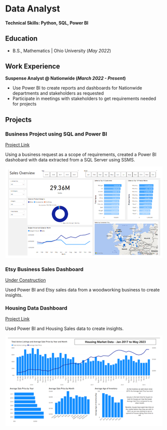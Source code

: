 # Data Analyst

#### Technical Skills: Python, SQL, Power BI

## Education			        		
- B.S., Mathematics | Ohio University (_May 2022_)

## Work Experience
**Suspense Analyst @ Nationwide (_March 2022 - Present_)**
- Use Power BI to create reports and dashboards for Nationwide departments and stakeholders as requested
- Participate in meetings with stakeholders to get requirements needed for projects

## Projects
### Business Project using SQL and Power BI 
[Project Link](https://ts863716.github.io/BusinessProject)

Using a business request as a scope of requirements, created a Power BI dashobard with data extracted from a SQL Server using SSMS.

![Power BI Dashboard](Screenshot1.png)

### Etsy Business Sales Dashboard
[Under Construction](https://ts863716.github.io/)

Used Power BI and Etsy sales data from a woodworking business to create insights.

### Housing Data Dashboard
[Project Link](https://ts863716.github.io/HousingProject)

Used Power BI and Housing Sales data to create insights.

![Housing Data](Screenshot3.png)
